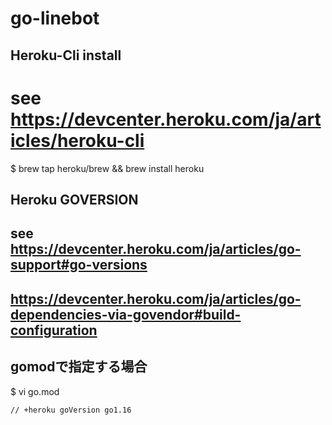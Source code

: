 # go-linebot

## Heroku-Cli install
# see https://devcenter.heroku.com/ja/articles/heroku-cli
$ brew tap heroku/brew && brew install heroku

## Heroku GOVERSION
## see https://devcenter.heroku.com/ja/articles/go-support#go-versions
##     https://devcenter.heroku.com/ja/articles/go-dependencies-via-govendor#build-configuration

## gomodで指定する場合
$ vi go.mod
```
// +heroku goVersion go1.16
```